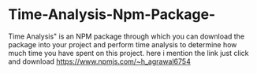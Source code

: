 # Time-Analysis-Npm-Package-
Time Analysis" is an NPM package through which you can download the package into your project and perform time analysis to determine how much time you have spent on this project.
here i mention the link just click and download https://www.npmjs.com/~h_agrawal6754
